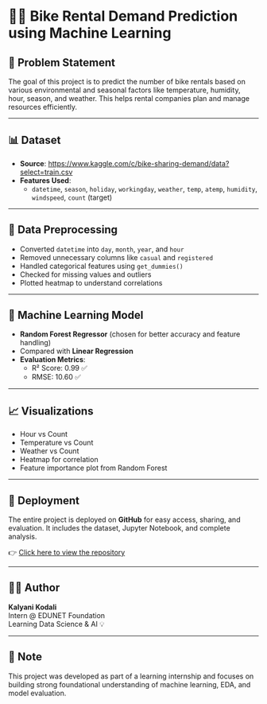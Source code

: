 # 🚴‍♀️ Bike Rental Demand Prediction using Machine Learning

## 📌 Problem Statement
The goal of this project is to predict the number of bike rentals based on various environmental and seasonal factors like temperature, humidity, hour, season, and weather. This helps rental companies plan and manage resources efficiently.

---

## 📊 Dataset
- **Source**: https://www.kaggle.com/c/bike-sharing-demand/data?select=train.csv
- **Features Used**:
  - `datetime`, `season`, `holiday`, `workingday`, `weather`, `temp`, `atemp`, `humidity`, `windspeed`, `count` (target)

---

## 🧹 Data Preprocessing
- Converted `datetime` into `day`, `month`, `year`, and `hour`
- Removed unnecessary columns like `casual` and `registered`
- Handled categorical features using `get_dummies()`
- Checked for missing values and outliers
- Plotted heatmap to understand correlations

---

## 🤖 Machine Learning Model
- **Random Forest Regressor** (chosen for better accuracy and feature handling)
- Compared with **Linear Regression**
- **Evaluation Metrics**:
  - R² Score: 0.99 ✅  
  - RMSE: 10.60 ✅  

---

## 📈 Visualizations
- Hour vs Count
- Temperature vs Count
- Weather vs Count
- Heatmap for correlation
- Feature importance plot from Random Forest

---

## 🚀 Deployment
The entire project is deployed on **GitHub** for easy access, sharing, and evaluation. It includes the dataset, Jupyter Notebook, and complete analysis.

👉 [Click here to view the repository](#)

---

## 🙋‍♀️ Author
**Kalyani Kodali**  
Intern @ EDUNET Foundation  
Learning Data Science & AI 💡

---

## 💬 Note
This project was developed as part of a learning internship and focuses on building strong foundational understanding of machine learning, EDA, and model evaluation.
